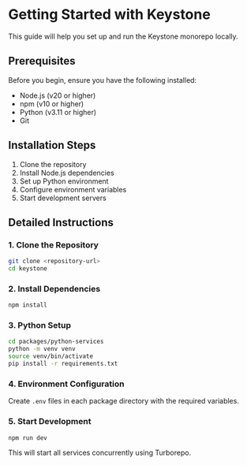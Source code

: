 # Getting Started with Keystone

This guide will help you set up and run the Keystone monorepo locally.

## Prerequisites

Before you begin, ensure you have the following installed:
- Node.js (v20 or higher)
- npm (v10 or higher)
- Python (v3.11 or higher)
- Git

## Installation Steps

1. Clone the repository
2. Install Node.js dependencies
3. Set up Python environment
4. Configure environment variables
5. Start development servers

## Detailed Instructions

### 1. Clone the Repository

```bash
git clone <repository-url>
cd keystone
```

### 2. Install Dependencies

```bash
npm install
```

### 3. Python Setup

```bash
cd packages/python-services
python -m venv venv
source venv/bin/activate
pip install -r requirements.txt
```

### 4. Environment Configuration

Create `.env` files in each package directory with the required variables.

### 5. Start Development

```bash
npm run dev
```

This will start all services concurrently using Turborepo.

